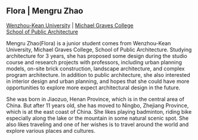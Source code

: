 ## Flora | Mengru Zhao

[Wenzhou-Kean University](https://wku.edu.cn/) | [Michael Graves College<br/>
School of Public Architecture](http://design.wku.edu.cn/)<br/>

Mengru Zhao(Flora) is a junior student comes from Wenzhou-Kean University, Michael Graves College, School of Public Architecture. Studying architecture for 3 years, she has proposed some design during the studio course and research projects with professors, including urban planning models, on-site brick construction, landscape architecture, and complex program architecture. In addition to public architecture, she also interested in interior design and urban planning, and hopes that she could have more opportunities to explore more expect architectural design in the future.

She was born in Jiaozuo, Henan Province, which is in the central area of China. But after 11 years old, she has moved to Ningbo, Zhejiang Province, which is at the east coast of China. She likes playing badminton, riding bike especially along the lake or the mountain in some natural scenic spot. She also likes traveling and one of her wishes is to travel around the world and explore various places and cultures. 
